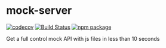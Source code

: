 # mock-server

[![codecov](https://codecov.io/gh/Skandar-Ln/mock-server/branch/master/graph/badge.svg)](https://codecov.io/gh/Skandar-Ln/mock-server)
[![Build Status](https://travis-ci.org/Skandar-Ln/mock-server.svg?branch=master)](https://travis-ci.org/Skandar-Ln/mock-server)
[![npm package](https://img.shields.io/npm/v/js-mock-server.svg)](https://www.npmjs.org/package/js-mock-server)

Get a full control mock API with js files in less than 10 seconds
